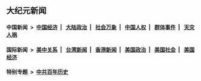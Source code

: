 ## 大纪元新闻

#### 中国新闻 &nbsp;>&nbsp; [中国经济](indexes/ncid283/README.md?05090045) &nbsp;| &nbsp; [大陆政治](indexes/ncid277/README.md?05090045) &nbsp;| &nbsp; [社会万象](indexes/ncid282/README.md?05090045) &nbsp;| &nbsp; [中国人权](indexes/ncid278/README.md?05090045) &nbsp;| &nbsp; [群体事件](indexes/ncid279/README.md?05090045) &nbsp;| &nbsp; [天灾人祸](indexes/ncid280/README.md?05090045)

#### 国际新闻 &nbsp;>&nbsp; [美中关系](indexes/nf1412576/README.md?05090045) &nbsp;| &nbsp; [台湾新闻](indexes/ncid1349361/README.md?05090045) &nbsp;| &nbsp; [香港新闻](indexes/ncid1349362/README.md?05090045) &nbsp;| &nbsp; [美国政治](indexes/ncid1078159/README.md?05090045) &nbsp;| &nbsp; [美国社会](indexes/ncid1078160/README.md?05090045) &nbsp;| &nbsp; [美国经济](indexes/ncid1078158/README.md?05090045)

#### 特别专题 &nbsp;>&nbsp; [中共百年历史](https://github.com/easy2view/epoch-special/blob/master/README.md?05090045)  
